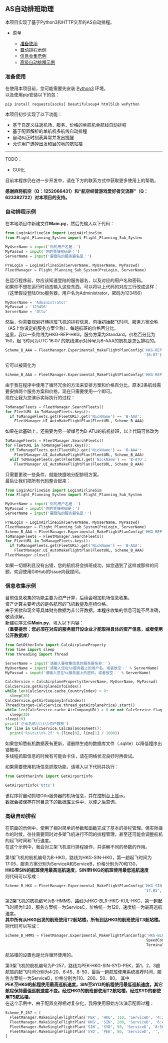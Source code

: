 ## AS自动排班助理

本项目实现了基于Python3和HTTP交互的AS自动排程。

* 菜单

  - [准备使用](#准备使用)
  - [自动排程示例](#自动排程示例)
  - [信息收集示例](#信息收集示例)
  - [高级自动排程示例](#高级自动排程)

<a id="prepare-use"></a>

### 准备使用

在使用本项目前，您可能需要先安装 [Python3](https://www.python.org/downloads/release/python-397/) 环境。  
以及使用pip安装以下的包：

```shell
pip install requests[socks] beautifulsoup4 html5lib wxPython
```

本项目初步实现了以下功能：

- 基于自定义往返机场、服务、价格的单航机单航线自动排程
- 基于配置解析的单航机多航线自动排程
- 自动纠正时刻表异常并发出提醒
- 允许用户选择出发和目的地的航站楼

----
TODO：

- GUI化

目前本程序仍在进一步开发中，请在下方的联系方式中获取更多使用上的帮助。

**感谢麻将航空（Q：1252066431）和“航空经营游戏爱好者交流群”（Q：623382722）对本项目的支持。**

<a id="example-auto-execute-flight-plan"></a>

### 自动排程示例

在本地项目中新建文件**Main.py**，然后先输入以下代码：

```python
from LoginAirlineSim import LoginAirlineSim
from Flight_Planning_System import Flight_Planning_Sub_System

MyUserName = input('你的用户名是：')
MyPasswd = input('你的登陆密码是：')
ServerName = input('要登陆的服务器名是：')

PreLogin = LoginAirlineSim(ServerName, MyUserName, MyPasswd)
FleetManager = Flight_Planning_Sub_System(PreLogin, ServerName)
```

在运行程序前，你应该知道登陆的服务器名，以及对应的用户名和密码。  
如果你不想在运行时动态输入这些东西，可以将以上代码的对应三行改成这样：  
（这里假设登陆Otto服务器，用户名为Administrator，密码为123456）

```python
MyUserName = 'Administrator'
MyPasswd = '123456'
ServerName = 'Otto'
```

然后，你需要规划好待排班飞机的排程信息，包括初始起飞时间、服务方案全称（AS上你设定的服务方案全称）、每趟航班的价格百分比。  
这里，我以一条路线为HKG-REP-HKG，服务方案为Standard，价格百分比为150，起飞时间为UTC 16:07 的航线演示对绰号为B-AAA的航机是怎么排程的。

```python
Scheme_B_AAA = FleetManager.Experimental_MakeFlightPlanConfig('HKG-REP-HKG', ['Standard', 'Standard'], [150, 150],
                                                              '16:07')
```

它可以被简化为

```python
Scheme_B_AAA = FleetManager.Experimental_MakeFlightPlanConfig('HKG-REP-HKG', ['Standard'], [150], '16:07')
```

由于我在程序中使用了循环冗余的方法来安排方案和价格百分比，原本2条航线需要安排两个服务方案和价格，现在只需要使用一个即可。  
现在让我为您演示实际执行的过程：

```python
ToManageFleets = FleetManager.SearchFleets()
for FleetURL in ToManageFleets.keys():
  if ToManageFleets.get(FleetURL).get('NickName') == 'B-AAA':
    FleetManager.UI_AutoMakeFlightPlan(FleetURL, Scheme_B_AAA)
```

如果在此基础上，还需要为另一架绰号为B-ATU的航机排班，以上代码可修改为

```python
ToManageFleets = FleetManager.SearchFleets()
for FleetURL in ToManageFleets.keys():
  if ToManageFleets.get(FleetURL).get('NickName') == 'B-AAA':
    FleetManager.UI_AutoMakeFlightPlan(FleetURL, Scheme_B_AAA)
  elif ToManageFleets.get(FleetURL).get('NickName') == 'B-ATU':
    FleetManager.UI_AutoMakeFlightPlan(FleetURL, Scheme_B_AAA)
```

只需要更改一些条件，就能快捷地分配排班方案。  
最后让我们把所有代码整合起来：

```python
from LoginAirlineSim import LoginAirlineSim
from Flight_Planning_System import Flight_Planning_Sub_System

MyUserName = input('你的用户名是：')
MyPasswd = input('你的登陆密码是：')
ServerName = input('要登陆的服务器名是：')

PreLogin = LoginAirlineSim(ServerName, MyUserName, MyPasswd)
FleetManager = Flight_Planning_Sub_System(PreLogin, ServerName)
Scheme_B_AAA = FleetManager.Experimental_MakeFlightPlanConfig('HKG-REP-HKG', ['Standard'], [150], '16:07')
ToManageFleets = FleetManager.SearchFleets()
for FleetURL in ToManageFleets.keys():
  if ToManageFleets.get(FleetURL).get('NickName') == 'B-AAA':
    FleetManager.UI_AutoMakeFlightPlan(FleetURL, Scheme_B_AAA)
FleetManager.close()
```

如果一切顺利且没有出错，您的航机将会排班成功，如您遇到了这样或那样的问题，欢迎使用GitHub的Issue向我提问。

### 信息收集示例

目前信息收集的功能主要为资产计算，后续会增加机场信息收集。  
资产计算主要考虑的是各航司的飞机数量及座椅价格。  
由于贷款和现金等具体财务数据为非公开数据，本程序收集的信息可能不尽准确，敬请谅解。  
新建程序文件**Main.py**，填入以下内容：  
**（重要提示：您必须在对应的服务器开设企业才能取得具体的资产信息，或者使用公开数据库）**

```python
from GetOtherInfo import CalcAirplaneProperty
from time import sleep
from threading import Thread

ServerName = input('请输入要收集信息的服务器名称：')
MyUserName = input('请输入您在%s服务器上的用户名，或者放空：' % ServerName)
MyPasswd = input('请输入您在%s服务器上的密码，或者放空：' % ServerName)

CalcService = CalcAirplaneProperty(ServerName, MyUserName, MyPasswd)
CalcService.getAirplaneInfoIndex()
while len(CalcService.cache_CountryIndex) > 0:
  sleep(30)
CalcService.getAirCompanyInfoIndex()
Thread(target=CalcService.thread_getAirplanePrice).start()
while len(CalcService.cache_AirCompanyURL) > 0 or not CalcService.flag_price_ok:
  sleep(30)
sleep(10)
print('企业名称\t\t\t资产数额')
for line in CalcService.CalcBalanceSheet():
  print('%s\t\t\t%.2f' % (line[0], line[1] / 1000))
```

如果您知悉航机数据表有更新，请删除生成的数据库文件（.sqlite）以降低程序出错概率。  
多线程抓取信息的时候有可能会卡住，请在网络状况良好时再尝试。

如果需要使用机场信息抓取功能，请填入以下代码并执行：

```python
from GetOtherInfo import GetAirportInfo

GetAirportInfo('Otto')
```

该程序将自动抓取Otto服务器的机场信息，并在控制台上显示。  
数据会被保存在同目录下的数据库文件中，以便之后查询。

### 高级自动排程

在前面的示例中，使用了相对简单的参数和函数完成了基本的排程管理。但实际操作的时候，往往需要同时对多架飞机进行不同的排程管理，甚至还可能会调整航机的起飞时间和飞行速度。  
在这个示例中，我会对三架飞机进行排程操作，并讲解不同的参数的作用。

第1架飞机的航机编号为B-HKG，路线为HKG-SIN-HKG，第一趟起飞时间为17:05，服务方案分别为ServiceA和ServiceB，价格分别为70和130，  
**HKG至SIN的航班使用最高巡航速度，SIN至HKG的航班使用最低巡航速度**  
则代码可以写成：

```python
Scheme_B_HKG = FleetManager.Experimental_MakeFlightPlanConfig('HKG-SIN-HKG', ['ServiceA', 'ServiceB'], [70, 130],
                                                              '17:05', SpeedConfig=('Max', 'Min'))
```
  
第2架飞机的航机编号为B-HMMS，路线为HKG-BLR-HKG-KUL-HKG，第一趟起飞时间为1:20，服务方案统一为ServiceC，价格统一为120，速度统一为最高巡航速度。  
**其中所有从HKG出发的航班使用T2航站楼，所有到达HKG的航班使用T3航站楼。**  
则代码可以写成：

```python
Scheme_B_HMMS = FleetManager.Experimental_MakeFlightPlanConfig('HKG-BLR-HKG-KUL-HKG', ['ServiceC'], [120], '1:20',
                                                               SpeedConfig=('Max'),
                                                               TerminalConfig=[('T2', 'T1'), ('T1', 'T3')])
```

航站楼的设置也是允许循环使用的。

第3架飞机的航机编号为P-257，路线为PEK-HKG-SIN-SYD-PEK，第1，2，3趟航班的起飞时间分别为4:20、6:45、8:
50，最后一趟航班使用系统推荐时间，服务方案统一为ServiceD，价格分别为110、200、50、80， 其中  
**PEK至HKG的航程使用最高巡航速度，SIN至SYD的航程使用最低巡航速度，其它航程保持最佳巡航速度不变。经过HKG的航班都使用T2航站楼，经过SYD的都使用T5航站楼。**  
在这个示例中，由于配置变得相对复杂化，我将使用原始方法演示配置过程：

```python
Scheme_P_257 = [
  FleetManager.MakeSingleFlightPlan('PEK', 'HKG', 110, 'ServiceD', '4:20', ('T1', 'T2'), 'Max'),
  FleetManager.MakeSingleFlightPlan('HKG', 'SIN', 200, 'ServiceD', '6:45', ('T2', 'T1'), 'Normal'),
  FleetManager.MakeSingleFlightPlan('SIN', 'SYD', 50, 'ServiceD', '8:50', ('T1', 'T5'), 'Min'),
  FleetManager.MakeSingleFlightPlan('SYD', 'PEK', 80, 'ServiceD', '', ('T5', 'T1'), 'Normal')
]
```